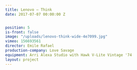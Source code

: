 ```yaml
---
title: Lenovo — Think
date: 2017-07-07 00:00:00 Z


position: 5
is-front: false
image: "/uploads/lenovo-think-wide-4e7099.jpg"
vimeo: 156693561
director: Emile Rafael
production-company: Love Savage
equipment: Arri Alexa Studio with Hawk V-Lite Vintage '74
layout: project
---
```


